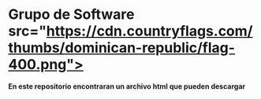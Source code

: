 # Grupo de Software  src="https://cdn.countryflags.com/thumbs/dominican-republic/flag-400.png"></code>
**En este repositorio encontraran un archivo html que pueden descargar**
